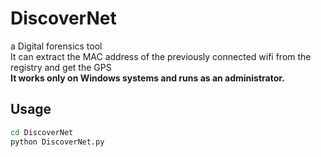 # DiscoverNet

a Digital forensics tool<br>
It can extract the MAC address of the previously connected wifi from the registry and get the GPS<br>
**It works only on Windows systems and runs as an administrator.**<br>

## Usage

```cmd
cd DiscoverNet 
python DiscoverNet.py
```